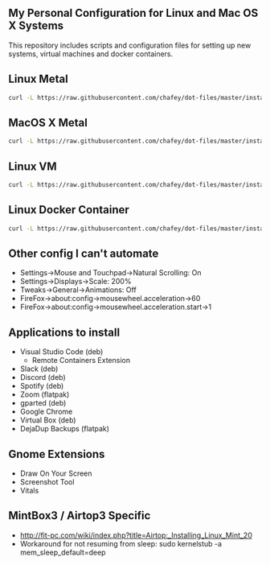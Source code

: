 ## My Personal Configuration for Linux and Mac OS X Systems

This repository includes scripts and configuration files for setting up
new systems, virtual machines and docker containers.

## Linux Metal
```bash
curl -L https://raw.githubusercontent.com/chafey/dot-files/master/install-linux.sh | bash
```

## MacOS X Metal
```bash
curl -L https://raw.githubusercontent.com/chafey/dot-files/master/install-mac.sh | bash
```

## Linux VM
```bash
curl -L https://raw.githubusercontent.com/chafey/dot-files/master/install-vm.sh | bash
```

## Linux Docker Container
```bash
curl -L https://raw.githubusercontent.com/chafey/dot-files/master/install-docker.sh | bash
```

## Other config I can't automate

* Settings->Mouse and Touchpad->Natural Scrolling: On
* Settings->Displays->Scale: 200%
* Tweaks->General->Animations: Off
* FireFox->about:config->mousewheel.acceleration->60
* FireFox->about:config->mousewheel.acceleration.start->1

## Applications to install

* Visual Studio Code (deb)
  * Remote Containers Extension
* Slack (deb)
* Discord (deb)
* Spotify (deb)
* Zoom (flatpak)
* gparted (deb)
* Google Chrome
* Virtual Box (deb)
* DejaDup Backups (flatpak)


## Gnome Extensions

* Draw On Your Screen
* Screenshot Tool
* Vitals


## MintBox3 / Airtop3 Specific

* http://fit-pc.com/wiki/index.php?title=Airtop:_Installing_Linux_Mint_20
* Workaround for not resuming from sleep: sudo kernelstub -a mem_sleep_default=deep
